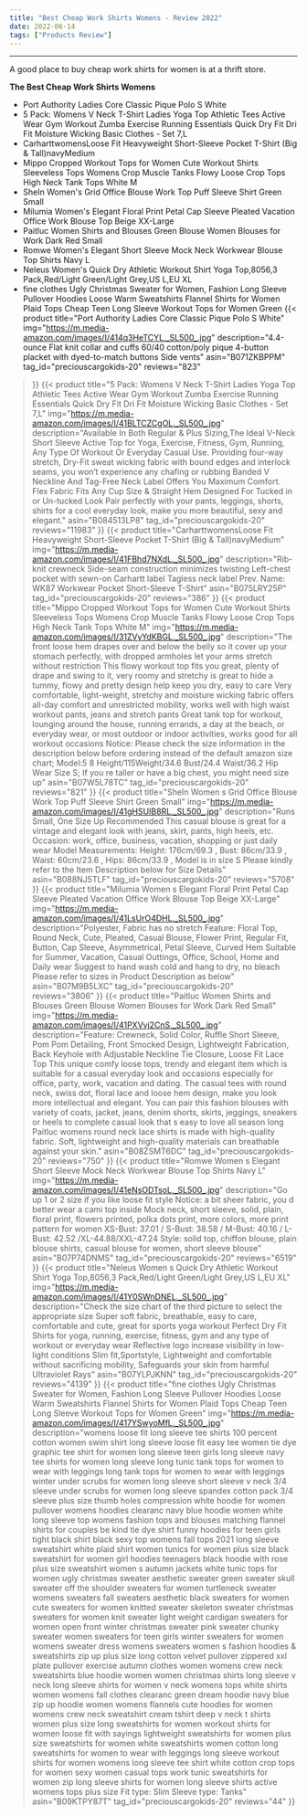 ```yaml
---
title: "Best Cheap Work Shirts Womens - Review 2022"
date: 2022-06-14
tags: ["Products Review"]
---
```


---


A good place to buy cheap work shirts for women is at a thrift store.

**The Best Cheap Work Shirts Womens**
* Port Authority Ladies Core Classic Pique Polo S White
* 5 Pack: Womens V Neck T-Shirt Ladies Yoga Top Athletic Tees Active Wear Gym Workout Zumba Exercise Running Essentials Quick Dry Fit Dri Fit Moisture Wicking Basic Clothes - Set 7,L
* CarharttwomensLoose Fit Heavyweight Short-Sleeve Pocket T-Shirt (Big & Tall)navyMedium
* Mippo Cropped Workout Tops for Women Cute Workout Shirts Sleeveless Tops Womens Crop Muscle Tanks Flowy Loose Crop Tops High Neck Tank Tops White M
* SheIn Women's Grid Office Blouse Work Top Puff Sleeve Shirt Green Small
* Milumia Women's Elegant Floral Print Petal Cap Sleeve Pleated Vacation Office Work Blouse Top Beige XX-Large
* Paitluc Women Shirts and Blouses Green Blouse Women Blouses for Work Dark Red Small
* Romwe Women's Elegant Short Sleeve Mock Neck Workwear Blouse Top Shirts Navy L
* Neleus Women's Quick Dry Athletic Workout Shirt Yoga Top,8056,3 Pack,Red/Light Green/Light Grey,US L,EU XL
* fine clothes Ugly Christmas Sweater for Women, Fashion Long Sleeve Pullover Hoodies Loose Warm Sweatshirts Flannel Shirts for Women Plaid Tops Cheap Teen Long Sleeve Workout Tops for Women Green
{{< product 
title="Port Authority Ladies Core Classic Pique Polo S White"
img="https://m.media-amazon.com/images/I/414q3HeTCYL._SL500_.jpg"
description="4.4-ounce Flat knit collar and cuffs 60/40 cotton/poly pique 4-button placket with dyed-to-match buttons Side vents"
asin="B071ZKBPPM"
tag_id="preciouscargokids-20"
reviews="823"
>}} 
{{< product 
title="5 Pack: Womens V Neck T-Shirt Ladies Yoga Top Athletic Tees Active Wear Gym Workout Zumba Exercise Running Essentials Quick Dry Fit Dri Fit Moisture Wicking Basic Clothes - Set 7,L"
img="https://m.media-amazon.com/images/I/41BLTCZCgOL._SL500_.jpg"
description="Available In Both Regular & Plus Sizing,The Ideal V-Neck Short Sleeve Active Top for Yoga, Exercise, Fitness, Gym, Running, Any Type Of Workout Or Everyday Casual Use. Providing four-way stretch, Dry-Fit sweat wicking fabric with bound edges and interlock seams, you won’t experience any chafing or rubbing Banded V Neckline And Tag-Free Neck Label Offers You Maximum Comfort. Flex Fabric Fits Any Cup Size & Straight Hem Designed For Tucked in or Un-tucked Look Pair perfectly with your pants, leggings, shorts, shirts for a cool everyday look, make you more beautiful, sexy and elegant."
asin="B084513LP8"
tag_id="preciouscargokids-20"
reviews="11983"
>}} 
{{< product 
title="CarharttwomensLoose Fit Heavyweight Short-Sleeve Pocket T-Shirt (Big & Tall)navyMedium"
img="https://m.media-amazon.com/images/I/41FBhd7NXdL._SL500_.jpg"
description="Rib-knit crewneck Side-seam construction minimizes twisting Left-chest pocket with sewn-on Carhartt label Tagless neck label Prev. Name: WK87 Workwear Pocket Short-Sleeve T-Shirt"
asin="B075LRY25P"
tag_id="preciouscargokids-20"
reviews="386"
>}} 
{{< product 
title="Mippo Cropped Workout Tops for Women Cute Workout Shirts Sleeveless Tops Womens Crop Muscle Tanks Flowy Loose Crop Tops High Neck Tank Tops White M"
img="https://m.media-amazon.com/images/I/31ZVyYdKBGL._SL500_.jpg"
description="The front loose hem drapes over and below the belly so it cover up your stomach perfectly, with dropped armholes let your arms stretch without restriction This flowy workout top fits you great, plenty of drape and swing to it, very roomy and stretchy is great to hide a tummy, flowy and pretty design help keep you dry, easy to care Very comfortable, light-weight, stretchy and moisture wicking fabric offers all-day comfort and unrestricted mobility, works well with high waist workout pants, jeans and stretch pants Great tank top for workout, lounging around the house, running errands, a day at the beach, or everyday wear, or most outdoor or indoor activities, works good for all workout occasions Notice: Please check the size information in the description below before ordering instead of the default amazon size chart; Model:5 8 Height/115Weight/34.6 Bust/24.4 Waist/36.2 Hip Wear Size S; If you re taller or have a big chest, you might need size up"
asin="B07W5L78TC"
tag_id="preciouscargokids-20"
reviews="821"
>}} 
{{< product 
title="SheIn Women s Grid Office Blouse Work Top Puff Sleeve Shirt Green Small"
img="https://m.media-amazon.com/images/I/41gHSUIB8RL._SL500_.jpg"
description="Runs Small, One Size Up Recommended This casual blouse is great for a vintage and elegant look with jeans, skirt, pants, high heels, etc. Occasion: work, office, business, vacation, shopping or just daily wear Model Measurements: Height: 176cm/69.3 , Bust: 86cm/33.9 , Waist: 60cm/23.6 , Hips: 86cm/33.9 , Model is in size S Please kindly refer to the Item Description below for Size Details"
asin="B088NJ5TLF"
tag_id="preciouscargokids-20"
reviews="5708"
>}} 
{{< product 
title="Milumia Women s Elegant Floral Print Petal Cap Sleeve Pleated Vacation Office Work Blouse Top Beige XX-Large"
img="https://m.media-amazon.com/images/I/41LsUrO4DHL._SL500_.jpg"
description="Polyester, Fabric has no stretch Feature: Floral Top, Round Neck, Cute, Pleated, Casual Blouse, Flower Print, Regular Fit, Button, Cap Sleeve, Asymmetrical, Petal Sleeve, Curved Hem Suitable for Summer, Vacation, Casual Outtings, Office, School, Home and Daily wear Suggest to hand wash cold and hang to dry, no bleach Please refer to sizes in Product Description as below"
asin="B07M9B5LXC"
tag_id="preciouscargokids-20"
reviews="3806"
>}} 
{{< product 
title="Paitluc Women Shirts and Blouses Green Blouse Women Blouses for Work Dark Red Small"
img="https://m.media-amazon.com/images/I/41PXVvj2CnS._SL500_.jpg"
description="Feature: Crewneck, Solid Color, Ruffle Short Sleeve, Pom Pom Detailing, Front Smocked Design, Lightweight Fabrication, Back Keyhole with Adjustable Neckline Tie Closure, Loose Fit Lace Top This unique comfy loose tops, trendy and elegant item which is suitable for a casual everyday look and occasions especially for office, party, work, vacation and dating. The casual tees with round neck, swiss dot, floral lace and loose hem design, make you look more intellectual and elegant. You can pair this fashion blouses with variety of coats, jacket, jeans, denim shorts, skirts, jeggings, sneakers or heels to complete casual look that s easy to love all season long Paitluc womens round neck lace shirts is made with high-quality fabric. Soft, lightweight and high-quality materials can breathable against your skin."
asin="B08ZSMT6DC"
tag_id="preciouscargokids-20"
reviews="750"
>}} 
{{< product 
title="Romwe Women s Elegant Short Sleeve Mock Neck Workwear Blouse Top Shirts Navy L"
img="https://m.media-amazon.com/images/I/41eNsODTsoL._SL500_.jpg"
description="Go up 1 or 2 size if you like loose fit style Notice: a bit sheer fabric, you d better wear a cami top inside Mock neck, short sleeve, solid, plain, floral print, flowers printed, polka dots print, more colors, more print pattern for women XS-Bust: 37.01 / S-Bust: 38.58 / M-Bust: 40.16 / L-Bust: 42.52 /XL-44.88/XXL-47.24 Style: solid top, chiffon blouse, plain blouse shirts, casual blouse for women, short sleeve blouse"
asin="B07P74DNMS"
tag_id="preciouscargokids-20"
reviews="6519"
>}} 
{{< product 
title="Neleus Women s Quick Dry Athletic Workout Shirt Yoga Top,8056,3 Pack,Red/Light Green/Light Grey,US L,EU XL"
img="https://m.media-amazon.com/images/I/41Y0SWnDNEL._SL500_.jpg"
description="Check the size chart of the third picture to select the appropriate size Super soft fabric, breathable, easy to care, comfortable and cute, great for sports yoga workout Perfect Dry Fit Shirts for yoga, running, exercise, fitness, gym and any type of workout or everyday wear Reflective logo increase visibility in low-light conditions Slim fit,Sportstyle, Lightweight and comfortable without sacrificing mobility, Safeguards your skin from harmful Ultraviolet Rays"
asin="B07YLPJKNN"
tag_id="preciouscargokids-20"
reviews="4139"
>}} 
{{< product 
title="fine clothes Ugly Christmas Sweater for Women, Fashion Long Sleeve Pullover Hoodies Loose Warm Sweatshirts Flannel Shirts for Women Plaid Tops Cheap Teen Long Sleeve Workout Tops for Women Green"
img="https://m.media-amazon.com/images/I/417YSwyoMfL._SL500_.jpg"
description="womens loose fit long sleeve tee shirts 100 percent cotton women swim shirt long sleeve loose fit easy tee women tie dye graphic tee shirt for women long sleeve teen girls long sleeve navy tee shirts for women long sleeve long tunic tank tops for women to wear with leggings long tank tops for women to wear with leggings winter under scrubs for women long sleeve short sleeve v neck 3/4 sleeve under scrubs for women long sleeve spandex cotton pack 3/4 sleeve plus size thumb holes compression white hoodie for women pullover womens hoodies clearanc navy blue hoodie women white long sleeve top womens fashion tops and blouses matching flannel shirts for couples be kind tie dye shirt funny hoodies for teen girls tight black shirt black sexy top womens fall tops 2021 long sleeve sweatshirt white plaid shirt women tunics for women plus size black sweatshirt for women girl hoodies teenagers black hoodie with rose plus size sweatshirt women s autumn jackets white tunic tops for women ugly christmas sweater aesthetic sweater green sweater skull sweater off the shoulder sweaters for women turtleneck sweater womens sweaters fall sweaters aesthetic black sweaters for women cute sweaters for women knitted sweater skeleton sweater christmas sweaters for women knit sweater light weight cardigan sweaters for women open front winter christmas sweater pink sweater chunky sweater women sweaters for teen girls winter sweaters for women womens sweater dress womens sweaters women s fashion hoodies & sweatshirts zip up plus size long cotton velvet pullover zippered xxl plate pullover exercise autumn clothes women womens crew neck sweatshirts blue hoodie women women christmas shirts long sleeve v neck long sleeve shirts for women v neck womens tops white shirts women womens fall clothes clearanc green dream hoodie navy blue zip up hoodie women womens flannels cute hoodies for women womens crew neck sweatshirt cream tshirt deep v neck t shirts women plus size long sweatshirts for women workout shirts for women loose fit with sayings lightweight sweatshirts for women plus size sweatshirts for women white sweatshirts women cotton long sweatshirts for women to wear with leggings long sleeve workout shirts for women womens long sleeve tee shirt white cotton crop tops for women sexy women casual tops work tunic sweatshirts for women zip long sleeve shirts for women long sleeve shirts active womens tops plus size Fit type: Slim Sleeve type: Tanks"
asin="B09KTPY87T"
tag_id="preciouscargokids-20"
reviews="44"
>}} 
